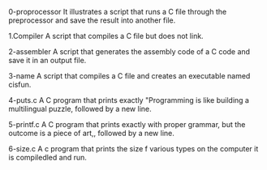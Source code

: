 0-proprocessor
It illustrates a script that runs a C file through the preprocessor and save the result into another file.

1.Compiler
A script that compiles a C file but does not link.

2-assembler
A script that generates the assembly code of a C code and save it in an output file.

3-name
A script that compiles a C file and creates an executable named cisfun.

4-puts.c
A C program that prints exactly "Programming is like building a multilingual puzzle, followed by a new line.

5-printf.c
A C program that prints exactly with proper grammar, but the outcome is a piece of art,, followed by a new line.

6-size.c
A c program that prints the size f various types on the computer it is compiledled and run.
